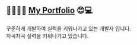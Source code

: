 ## 👩🏻‍💻😊 [My Portfolio](https://heeyeon-developer.github.io/Portfolio_WEB/) 😊💻

꾸준하게 개발하여 실력을 키워나가고 있는 개발자 입니다.<br>
차곡차곡 실력을 키워나가고 있습니다.
